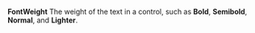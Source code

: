 **FontWeight** The weight of the text in a control, such as **Bold**, **Semibold**, **Normal**, and **Lighter**.
